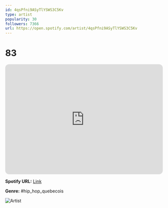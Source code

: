 ```yaml
---
id: 4qsPfni9ASyTlYSWS3C5Kv
type: artist
popularity: 30
followers: 7366
url: https://open.spotify.com/artist/4qsPfni9ASyTlYSWS3C5Kv
---
```

# 83

<iframe style="border-radius:12px" src="https://open.spotify.com/embed/artist/4qsPfni9ASyTlYSWS3C5Kv" width="100%" height="352" frameBorder="0" allowfullscreen="" allow="autoplay; clipboard-write; encrypted-media; fullscreen; picture-in-picture" loading="lazy"></iframe>

**Spotify URL:** [Link](https://open.spotify.com/artist/4qsPfni9ASyTlYSWS3C5Kv)

**Genre:**  #hip_hop_quebecois

![Artist](https://i.scdn.co/image/ab6761610000e5ebdf5f8c54727042101989cd0c)

